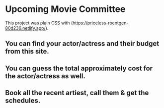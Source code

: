 # Upcoming Movie Committee

This project was plain CSS with (https://priceless-roentgen-80d236.netlify.app/).

## You can find your actor/actress and their budget from this site.

## You can guess the total approximately cost for the actor/actress as well.

## Book all the recent artiest, call them & get the schedules.
